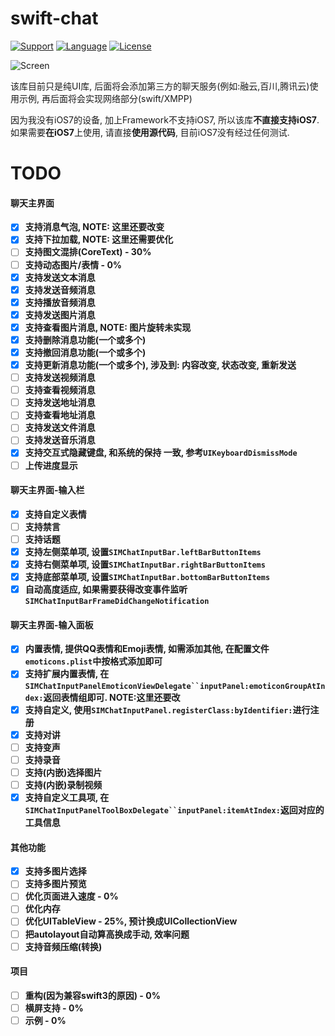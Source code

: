 # swift-chat

[![Support](https://img.shields.io/badge/support-iOS%208%2B%20-blue.svg?style=flat)](https://www.apple.com/nl/ios/)
[![Language](http://img.shields.io/badge/language-swift-brightgreen.svg?style=flat
		)](https://developer.apple.com/swift)
[![License](http://img.shields.io/badge/license-MIT-lightgrey.svg?style=flat
		)](http://mit-license.org)

![Screen](https://github.com/sagesse-cn/swift-chat/blob/master/Design/Screen%20Snapshoot.gif)

该库目前只是纯UI库, 后面将会添加第三方的聊天服务(例如:融云,百川,腾讯云)使用示例, 再后面将会实现网络部分(swift/XMPP)

因为我没有iOS7的设备, 加上Framework不支持iOS7, 所以该库**不直接支持iOS7**.
如果需要**在iOS7**上使用, 请直接**使用源代码**, 目前iOS7没有经过任何测试.

# TODO
#### 聊天主界面
* [X] **支持消息气泡, NOTE: 这里还要改变**
* [X] **支持下拉加载, NOTE: 这里还需要优化**
* [ ] **支持图文混排(CoreText) - 30%**
* [ ] **支持动态图片/表情 - 0%**
* [X] **支持发送文本消息**
* [X] **支持发送音频消息**
* [X] **支持播放音频消息**
* [X] **支持发送图片消息**
* [X] **支持查看图片消息, NOTE: 图片旋转未实现**
* [X] **支持删除消息功能(一个或多个)**
* [X] **支持撤回消息功能(一个或多个)**
* [X] **支持更新消息功能(一个或多个), 涉及到: 内容改变, 状态改变, 重新发送**
* [ ] **支持发送视频消息**
* [ ] **支持查看视频消息**
* [ ] **支持发送地址消息**
* [ ] **支持查看地址消息**
* [ ] **支持发送文件消息**
* [ ] **支持发送音乐消息**
* [X] **支持交互式隐藏键盘, 和系统的保持 一致, 参考`UIKeyboardDismissMode`**
* [ ] **上传进度显示**

#### 聊天主界面-输入栏
* [X] **支持自定义表情**
* [ ] **支持禁言**
* [ ] **支持话题**
* [X] **支持左侧菜单项, 设置`SIMChatInputBar.leftBarButtonItems`**
* [X] **支持右侧菜单项, 设置`SIMChatInputBar.rightBarButtonItems`**
* [X] **支持底部菜单项, 设置`SIMChatInputBar.bottomBarButtonItems`**
* [X] **自动高度适应, 如果需要获得改变事件监听`SIMChatInputBarFrameDidChangeNotification`**

#### 聊天主界面-输入面板
* [X] **内置表情, 提供QQ表情和Emoji表情, 如需添加其他, 在配置文件`emoticons.plist`中按格式添加即可**
* [X] **支持扩展内置表情, 在`SIMChatInputPanelEmoticonViewDelegate``inputPanel:emoticonGroupAtIndex:`返回表情组即可. NOTE:这里还要改**
* [X] **支持自定义, 使用`SIMChatInputPanel.registerClass:byIdentifier:`进行注册**
* [X] **支持对讲**
* [ ] **支持变声**
* [ ] **支持录音**
* [ ] **支持(内嵌)选择图片**
* [ ] **支持(内嵌)录制视频**
* [X] **支持自定义工具项, 在`SIMChatInputPanelToolBoxDelegate``inputPanel:itemAtIndex:`返回对应的工具信息**

#### 其他功能
* [X] **支持多图片选择**
* [ ] **支持多图片预览**
* [ ] **优化页面进入速度 - 0%**
* [ ] **优化内存**
* [ ] **优化UITableView - 25%, 预计换成UICollectionView**
* [ ] **把autolayout自动算高换成手动, 效率问题**
* [ ] **支持音频压缩(转换)**

#### 项目
* [ ] **重构(因为兼容swift3的原因) - 0%**
* [ ] **横屏支持 - 0%**
* [ ] **示例 - 0%**
